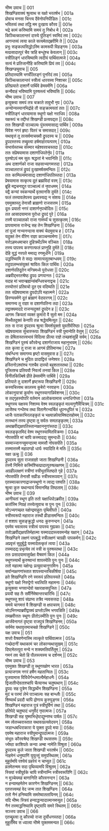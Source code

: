 भीष्म उवाच ||	001    
शिखण्डिवाक्यं श्रुत्वाथ स यक्षो भरतर्षभ |	001a  
प्रोवाच मनसा चिन्त्य दैवेनोपनिपीडितः |	001c  
भवितव्यं तथा तद्धि मम दुःखाय कौरव ||	001e  
भद्रे कामं करिष्यामि समयं तु निबोध मे |	002a  
किञ्चित्कालान्तरं दास्ये पुंलिङ्गं स्वमिदं तव |	002c  
आगन्तव्यं त्वया काले सत्यमेतद्ब्रवीमि ते ||	002e  
प्रभुः सङ्कल्पसिद्धोऽस्मि कामरूपी विहङ्गमः |	003a  
मत्प्रसादात्पुरं चैव त्राहि बन्धूंश्च केवलान् ||	003c  
स्त्रीलिङ्गं धारयिष्यामि त्वदीयं पार्थिवात्मजे |	004a  
सत्यं मे प्रतिजानीहि करिष्यामि प्रियं तव ||	004c  
शिखण्ड्युवाच || 	005    
प्रतिदास्यामि भगवँल्लिङ्गं पुनरिदं तव |	005a  
किञ्चित्कालान्तरं स्त्रीत्वं धारयस्व निशाचर ||	005c  
प्रतिप्रयाते दाशार्णे पार्थिवे हेमवर्मणि |	006a  
कन्यैवाहं भविष्यामि पुरुषस्त्वं भविष्यसि ||	006c  
भीष्म उवाच || 	007    
इत्युक्त्वा समयं तत्र चक्राते तावुभौ नृप |	007a  
अन्योन्यस्यानभिद्रोहे तौ सङ्क्रामयतां ततः ||	007c  
स्त्रीलिङ्गं धारयामास स्थूणो यक्षो नराधिप |	008a  
यक्षरूपं च तद्दीप्तं शिखण्डी प्रत्यपद्यत ||	008c  
ततः शिखण्डी पाञ्चाल्यः पुंस्त्वमासाद्य पार्थिव |	009a  
विवेश नगरं हृष्टः पितरं च समासदत् |	009c  
यथावृत्तं तु तत्सर्वमाचख्यौ द्रुपदस्य च ||	009e  
द्रुपदस्तस्य तच्छ्रुत्वा हर्षमाहारयत्परम् |	010a  
सभार्यस्तच्च सस्मार महेश्वरवचस्तदा ||	010c  
ततः संप्रेषयामास दशार्णाधिपतेर्नृप |	011a  
पुरुषोऽयं मम सुतः श्रद्धत्तां मे भवानिति ||	011c  
अथ दाशार्णको राजा सहसाभ्यागमत्तदा |	012a  
पाञ्चालराजं द्रुपदं दुःखामर्षसमन्वितः ||	012c  
ततः काम्पिल्यमासाद्य दशार्णाधिपतिस्तदा |	013a  
प्रेषयामास सत्कृत्य दूतं ब्रह्मविदां वरम् ||	013c  
ब्रूहि मद्वचनाद्दूत पाञ्चाल्यं तं नृपाधमम् |	014a  
यद्वै कन्यां स्वकन्यार्थे वृतवानसि दुर्मते |	014c  
फलं तस्यावलेपस्य द्रक्ष्यस्यद्य न संशयः ||	014e  
एवमुक्तस्तु तेनासौ ब्राह्मणो राजसत्तम |	015a  
दूतः प्रयातो नगरं दाशार्णनृपचोदितः ||	015c  
तत आसादयामास पुरोधा द्रुपदं पुरे |	016a  
तस्मै पाञ्चालको राजा गामर्घ्यं च सुसत्कृतम् |	016c  
प्रापयामास राजेन्द्र सह तेन शिखण्डिना ||	016e  
तां पूजां नाभ्यनन्दत्स वाक्यं चेदमुवाच ह |	017a  
यदुक्तं तेन वीरेण राज्ञा काञ्चनवर्मणा ||	017c  
यत्तेऽहमधमाचार दुहित्रर्थेऽस्मि वञ्चितः |	018a  
तस्य पापस्य करणात्फलं प्राप्नुहि दुर्मते ||	018c  
देहि युद्धं नरपते ममाद्य रणमूर्धनि |	019a  
उद्धरिष्यामि ते सद्यः सामात्यसुतबान्धवम् ||	019c  
तदुपालम्भसंयुक्तं श्रावितः किल पार्थिवः |	020a  
दशार्णपतिदूतेन मन्त्रिमध्ये पुरोधसा ||	020c  
अब्रवीद्भरतश्रेष्ठ द्रुपदः प्रणयानतः |	021a  
यदाह मां भवान्ब्रह्मन्संबन्धिवचनाद्वचः |	021c  
तस्योत्तरं प्रतिवचो दूत एव वदिष्यति ||	021e  
ततः संप्रेषयामास द्रुपदोऽपि महात्मने |	022a  
हिरण्यवर्मणे दूतं ब्राह्मणं वेदपारगम् ||	022c  
समागम्य तु राज्ञा स दशार्णपतिना तदा |	023a  
तद्वाक्यमाददे राजन्यदुक्तं द्रुपदेन ह ||	023c  
आगमः क्रियतां व्यक्तं कुमारो वै सुतो मम |	024a  
मिथ्यैतदुक्तं केनापि तन्न श्रद्धेयमित्युत ||	024c  
ततः स राजा द्रुपदस्य श्रुत्वा विमर्शयुक्तो युवतीर्वरिष्ठाः |	025a  
संप्रेषयामास सुचारुरूपाः शिखण्डिनं स्त्री पुमान्वेति वेत्तुम् ||	025c  
ताः प्रेषितास्तत्त्वभावं विदित्वा प्रीत्या राज्ञे तच्छशंसुर्हि सर्वम् |	026a  
शिखण्डिनं पुरुषं कौरवेन्द्र दशार्णराजाय महानुभावम् ||	026c  
ततः कृत्वा तु राजा स आगमं प्रीतिमानथ |	027a  
संबन्धिना समागम्य हृष्टो वासमुवास ह ||	027c  
शिखण्डिने च मुदितः प्रादाद्वित्तं जनेश्वरः |	028a  
हस्तिनोऽश्वांश्च गाश्चैव दास्यो बहुशतास्तथा ||	028c  
पूजितश्च प्रतिययौ निवर्त्य तनयां किल ||	028e  
विनीतकिल्बिषे प्रीते हेमवर्मणि पार्थिवे |	029a  
प्रतियाते तु दाशार्णे हृष्टरूपा शिखण्डिनी ||	029c  
कस्यचित्त्वथ कालस्य कुबेरो नरवाहनः |	030a  
लोकानुयात्रां कुर्वाणः स्थूणस्यागान्निवेशनम् ||	030c  
स तद्गृहस्योपरि वर्तमान आलोकयामास धनाधिगोप्ता |	031a  
स्थूणस्य यक्षस्य निशाम्य वेश्म स्वलङ्कृतं माल्यगुणैर्विचित्रम् ||	031c  
लाजैश्च गन्धैश्च तथा वितानैरभ्यर्चितं धूपनधूपितं च |	032a  
ध्वजैः पताकाभिरलङ्कृतं च भक्ष्यान्नपेयामिषदत्तहोमम् ||	032c  
तत्स्थानं तस्य दृष्ट्वा तु सर्वतः समलङ्कृतम् |	033a  
अथाब्रवीद्यक्षपतिस्तान्यक्षाननुगांस्तदा ||	033c  
स्वलङ्कृतमिदं वेश्म स्थूणस्यामितविक्रमाः |	034a  
नोपसर्पति मां चापि कस्मादद्य सुमन्दधीः ||	034c  
यस्माज्जानन्सुमन्दात्मा मामसौ नोपसर्पति |	035a  
तस्मात्तस्मै महादण्डो धार्यः स्यादिति मे मतिः ||	035c  
यक्षा ऊचुः ||	036    
द्रुपदस्य सुता राजन्राज्ञो जाता शिखण्डिनी |	036a  
तस्यै निमित्ते कस्मिंश्चित्प्रादात्पुरुषलक्षणम् ||	036c  
अग्रहील्लक्षणं स्त्रीणां स्त्रीभूतस्तिष्ठते गृहे |	037a  
नोपसर्पति तेनासौ सव्रीडः स्त्रीस्वरूपवान् ||	037c  
एतस्मात्कारणाद्राजन्स्थूणो न त्वाद्य पश्यति |	038a  
श्रुत्वा कुरु यथान्यायं विमानमिह तिष्ठताम् ||	038c  
भीष्म उवाच ||	039    
आनीयतां स्थूण इति ततो यक्षाधिपोऽब्रवीत् |	039a  
कर्तास्मि निग्रहं तस्येत्युवाच स पुनः पुनः ||	039c  
सोऽभ्यगच्छत यक्षेन्द्रमाहूतः पृथिवीपते |	040a  
स्त्रीस्वरूपो महाराज तस्थौ व्रीडासमन्वितः ||	040c  
तं शशाप सुसङ्क्रुद्धो धनदः कुरुनन्दन |	041a  
एवमेव भवत्वस्य स्त्रीत्वं पापस्य गुह्यकाः ||	041c  
ततोऽब्रवीद्यक्षपतिर्महात्मा यस्माददास्त्ववमन्येह यक्षान् |	042a  
शिखण्डिने लक्षणं पापबुद्धे स्त्रीलक्षणं चाग्रहीः पापकर्मन् ||	042c  
अप्रवृत्तं सुदुर्बुद्धे यस्मादेतत्कृतं त्वया |	043a  
तस्मादद्य प्रभृत्येव त्वं स्त्री स पुरुषस्तथा ||	043c  
ततः प्रसादयामासुर्यक्षा वैश्रवणं किल |	044a  
स्थूणस्यार्थे कुरुष्वान्तं शापस्येति पुनः पुनः ||	044c  
ततो महात्मा यक्षेन्द्रः प्रत्युवाचानुगामिनः |	045a  
सर्वान्यक्षगणांस्तात शापस्यान्तचिकीर्षया ||	045c  
हते शिखण्डिनि रणे स्वरूपं प्रतिपत्स्यते |	046a  
स्थूणो यक्षो निरुद्वेगो भवत्विति महामनाः ||	046c  
इत्युक्त्वा भगवान्देवो यक्षराक्षसपूजितः |	047a  
प्रययौ सह तैः सर्वैर्निमेषान्तरचारिभिः ||	047c  
स्थूणस्तु शापं संप्राप्य तत्रैव न्यवसत्तदा |	048a  
समये चागमत्तं वै शिखण्डी स क्षपाचरम् ||	048c  
सोऽभिगम्याब्रवीद्वाक्यं प्राप्तोऽस्मि भगवन्निति |	049a  
तमब्रवीत्ततः स्थूणः प्रीतोऽस्मीति पुनः पुनः ||	049c  
आर्जवेनागतं दृष्ट्वा राजपुत्रं शिखण्डिनम् |	050a  
सर्वमेव यथावृत्तमाचचक्षे शिखण्डिने ||	050c  
यक्ष उवाच ||	051    
शप्तो वैश्रवणेनास्मि त्वत्कृते पार्थिवात्मज |	051a  
गच्छेदानीं यथाकामं चर लोकान्यथासुखम् ||	051c  
दिष्टमेतत्पुरा मन्ये न शक्यमतिवर्तितुम् |	052a  
गमनं तव चेतो हि पौलस्त्यस्य च दर्शनम् ||	052c  
भीष्म उवाच ||	053    
एवमुक्तः शिखण्डी तु स्थूणयक्षेण भारत |	053a  
प्रत्याजगाम नगरं हर्षेण महतान्वितः ||	053c  
पूजयामास विविधैर्गन्धमाल्यैर्महाधनैः |	054a  
द्विजातीन्देवताश्चापि चैत्यानथ चतुष्पथान् ||	054c  
द्रुपदः सह पुत्रेण सिद्धार्थेन शिखण्डिना |	055a  
मुदं च परमां लेभे पाञ्चाल्यः सह बान्धवैः ||	055c  
शिष्यार्थं प्रददौ चापि द्रोणाय कुरुपुङ्गव |	056a  
शिखण्डिनं महाराज पुत्रं स्त्रीपूर्विणं तथा ||	056c  
प्रतिपेदे चतुष्पादं धनुर्वेदं नृपात्मजः |	057a  
शिखण्डी सह युष्माभिर्धृष्टद्युम्नश्च पार्षतः ||	057c  
मम त्वेतच्चरास्तात यथावत्प्रत्यवेदयन् |	058a  
जडान्धबधिराकारा ये युक्ता द्रुपदे मया ||	058c  
एवमेष महाराज स्त्रीपुमान्द्रुपदात्मजः |	059a  
संभूतः कौरवश्रेष्ठ शिखण्डी रथसत्तमः ||	059c  
ज्येष्ठा काशिपतेः कन्या अम्बा नामेति विश्रुता |	060a  
द्रुपदस्य कुले जाता शिखण्डी भरतर्षभ ||	060c  
नाहमेनं धनुष्पाणिं युयुत्सुं समुपस्थितम् |	061a  
मुहूर्तमपि पश्येयं प्रहरेयं न चाप्युत ||	061c  
व्रतमेतन्मम सदा पृथिव्यामपि विश्रुतम् |	062a  
स्त्रियां स्त्रीपूर्वके चापि स्त्रीनाम्नि स्त्रीस्वरूपिणि ||	062c  
न मुञ्चेयमहं बाणानिति कौरवनन्दन |	063a  
न हन्यामहमेतेन कारणेन शिखण्डिनम् ||	063c  
एतत्तत्त्वमहं वेद जन्म तात शिखण्डिनः |	064a  
ततो नैनं हनिष्यामि समरेष्वाततायिनम् ||	064c  
यदि भीष्मः स्त्रियं हन्याद्धन्यादात्मानमप्युत |	065a  
नैनं तस्माद्धनिष्यामि दृष्ट्वापि समरे स्थितम् ||	065c  
सञ्जय उवाच ||	066    
एतच्छ्रुत्वा तु कौरव्यो राजा दुर्योधनस्तदा |	066a  
मुहूर्तमिव स ध्यात्वा भीष्मे युक्तममन्यत ||	066c  
